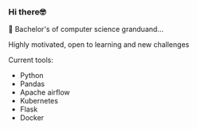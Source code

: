 ### Hi there🤓
 🔭 Bachelor's of computer science granduand...

 Highly motivated, open to learning and new challenges
 
 Current tools:
 - Python
 - Pandas
 - Apache airflow
 - Kubernetes
 - Flask
 - Docker
<!--
**Mnoble-19/Mnoble-19** is a ✨ _special_ ✨ repository because its `README.md` (this file) appears on your GitHub profile.

Here are some ideas to get you started:

 🔭 I’m currently working ...
- 🌱 I’m currently learning ...
- 👯 I’m looking to collaborate on ...
- 🤔 I’m looking for help with ...
- 💬 Ask me about ...
- 📫 How to reach me: ...
- 😄 Pronouns: ...
- ⚡ Fun fact: ...
-->
